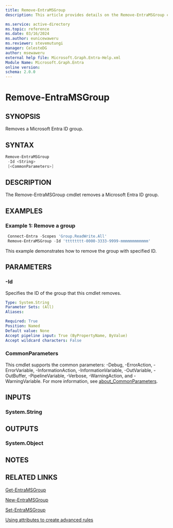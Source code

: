 ```yaml
---
title: Remove-EntraMSGroup
description: This article provides details on the Remove-EntraMSGroup command.

ms.service: active-directory
ms.topic: reference
ms.date: 03/16/2024
ms.author: eunicewaweru
ms.reviewer: stevemutungi
manager: CelesteDG
author: msewaweru
external help file: Microsoft.Graph.Entra-Help.xml
Module Name: Microsoft.Graph.Entra
online version:
schema: 2.0.0
---
```


# Remove-EntraMSGroup

## SYNOPSIS

Removes a Microsoft Entra ID group.

## SYNTAX

```powershell
Remove-EntraMSGroup 
 -Id <String> 
 [<CommonParameters>]
```

## DESCRIPTION

The Remove-EntraMSGroup cmdlet removes a Microsoft Entra ID group.

## EXAMPLES

### Example 1: Remove a group

```powershell
 Connect-Entra -Scopes 'Group.ReadWrite.All'
 Remove-EntraMSGroup -Id 'tttttttt-0000-3333-9999-mmmmmmmmmmmm'
```

This example demonstrates how to remove the group with specified ID.

## PARAMETERS

### -Id

Specifies the ID of the group that this cmdlet removes.

```yaml
Type: System.String
Parameter Sets: (All)
Aliases:

Required: True
Position: Named
Default value: None
Accept pipeline input: True (ByPropertyName, ByValue)
Accept wildcard characters: False
```

### CommonParameters

This cmdlet supports the common parameters: -Debug, -ErrorAction, -ErrorVariable, -InformationAction, -InformationVariable, -OutVariable, -OutBuffer, -PipelineVariable, -Verbose, -WarningAction, and -WarningVariable. For more information, see [about_CommonParameters](https://go.microsoft.com/fwlink/?LinkID=113216).

## INPUTS

### System.String

## OUTPUTS

### System.Object

## NOTES

## RELATED LINKS

[Get-EntraMSGroup](Get-EntraMSGroup.md)

[New-EntraMSGroup](New-EntraMSGroup.md)

[Set-EntraMSGroup](Set-EntraMSGroup.md)

[Using attributes to create advanced rules](https://azure.microsoft.com/documentation/articles/active-directory-accessmanagement-groups-with-advanced-rules/)
